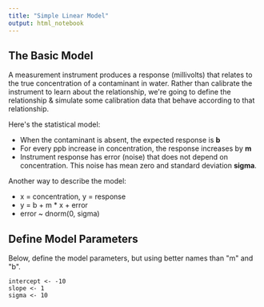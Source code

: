 ```yaml
---
title: "Simple Linear Model"
output: html_notebook
---
```


## The Basic Model

A measurement instrument produces a response (millivolts) that relates to the true concentration of a contaminant in water. Rather than calibrate the instrument to learn about the relationship, we're going to define the relationship & simulate some calibration data that behave according to that relationship.

Here's the statistical model:

* When the contaminant is absent, the expected response is **b**
* For every ppb increase in concentration, the response increases by **m**
* Instrument response has error (noise) that does not depend on concentration. This noise has mean zero and standard deviation **sigma**.

Another way to describe the model:

* x = concentration, y = response
* y = b + m * x + error
* error ~ dnorm(0, sigma)

## Define Model Parameters

Below, define the model parameters, but using better names than "m" and "b".

```{r}
intercept <- -10
slope <- 1
sigma <- 10
```


